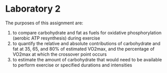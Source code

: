 # Laboratory 2

The purposes of this assignment are:
 1. to compare carbohydrate and fat as fuels for oxidative phosphorylation (aerobic ATP resynthesis) during exercise
 2. to quantify the relative and absolute contributions of carbohydrate and fat at 35, 65, and 80% of estimated VO2max, and the percentage of VO2max at which the crossover point occurs
 3. to estimate the amount of carbohydrate that would need to be available to perform exercise or specified durations and intensities
